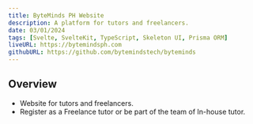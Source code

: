 ```yaml
---
title: ByteMinds PH Website
description: A platform for tutors and freelancers.
date: 03/01/2024
tags: [Svelte, SvelteKit, TypeScript, Skeleton UI, Prisma ORM]
liveURL: https://bytemindsph.com
githubURL: https://github.com/bytemindstech/byteminds
---
```


## Overview

- Website for tutors and freelancers.
- Register as a Freelance tutor or be part of the team of In-house tutor.
